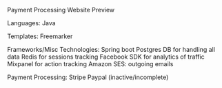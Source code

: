 Payment Processing Website Preview

Languages:
Java

Templates:
Freemarker

Frameworks/Misc Technologies:
Spring boot
Postgres DB for handling all data
Redis for sessions tracking
Facebook SDK for analytics of traffic
Mixpanel for action tracking
Amazon SES: outgoing emails

Payment Processing:
Stripe
Paypal (inactive/incomplete)
